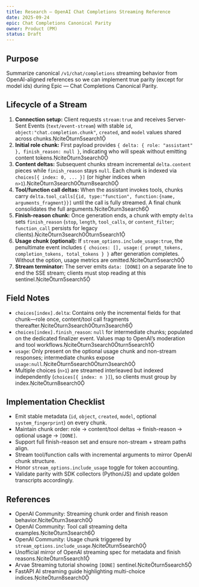 ```yaml
---
title: Research — OpenAI Chat Completions Streaming Reference
date: 2025-09-24
epic: Chat Completions Canonical Parity
owner: Product (PM)
status: Draft
---
```


## Purpose

Summarize canonical `/v1/chat/completions` streaming behavior from OpenAI-aligned references so we can implement true parity (except for model ids) during Epic — Chat Completions Canonical Parity.

## Lifecycle of a Stream

1. **Connection setup:** Client requests `stream:true` and receives Server-Sent Events (`text/event-stream`) with stable `id`, `object:"chat.completion.chunk"`, `created`, and `model` values shared across chunks.citeturn5search1
2. **Initial role chunk:** First payload provides `{ delta: { role: "assistant" }, finish_reason: null }`, indicating who will speak without emitting content tokens.citeturn3search0
3. **Content deltas:** Subsequent chunks stream incremental `delta.content` pieces while `finish_reason` stays `null`. Each chunk is indexed via `choices[{ index: 0, ... }]` (or higher indices when `n>1`).citeturn3search0turn8search0
4. **Tool/function call deltas:** When the assistant invokes tools, chunks carry `delta.tool_calls[{id, type:"function", function:{name, arguments_fragment}}]` until the call is fully streamed. A final chunk consolidates the full arguments.citeturn3search6
5. **Finish-reason chunk:** Once generation ends, a chunk with empty `delta` sets `finish_reason` (`stop`, `length`, `tool_calls`, or `content_filter`; `function_call` persists for legacy clients).citeturn3search0turn5search1
6. **Usage chunk (optional):** If `stream_options.include_usage:true`, the penultimate event includes `{ choices: [], usage:{ prompt_tokens, completion_tokens, total_tokens } }` after generation completes. Without the option, usage metrics are omitted.citeturn5search0
7. **Stream terminator:** The server emits `data: [DONE]` on a separate line to end the SSE stream; clients must stop reading at this sentinel.citeturn5search5

## Field Notes

- `choices[index].delta`: Contains only the incremental fields for that chunk—role once, content/tool call fragments thereafter.citeturn3search0turn3search6
- `choices[index].finish_reason`: `null` for intermediate chunks; populated on the dedicated finalizer event. Values map to OpenAI’s moderation and tool workflows.citeturn3search0turn5search1
- `usage`: Only present on the optional usage chunk and non-stream responses; intermediate chunks expose `usage:null`.citeturn5search0turn3search0
- Multiple choices (`n>1`) are streamed interleaved but indexed independently (`choices[{ index: n }]`), so clients must group by index.citeturn8search0

## Implementation Checklist

- Emit stable metadata (`id`, `object`, `created`, `model`, optional `system_fingerprint`) on every chunk.
- Maintain chunk order: role → content/tool deltas → finish-reason → optional usage → `[DONE]`.
- Support full finish-reason set and ensure non-stream + stream paths align.
- Stream tool/function calls with incremental arguments to mirror OpenAI chunk structure.
- Honor `stream_options.include_usage` toggle for token accounting.
- Validate parity with SDK collectors (Python/JS) and update golden transcripts accordingly.

## References

- OpenAI Community: Streaming chunk order and finish reason behavior.citeturn3search0
- OpenAI Community: Tool call streaming delta examples.citeturn3search6
- OpenAI Community: Usage chunk triggered by `stream_options.include_usage`.citeturn5search0
- Unofficial mirror of OpenAI streaming spec for metadata and finish reasons.citeturn5search1
- Arvae Streaming tutorial showing `[DONE]` sentinel.citeturn5search5
- FastAPI AI streaming guide highlighting multi-choice indices.citeturn8search0
